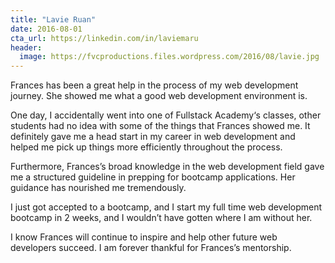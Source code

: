 ```yaml
---
title: "Lavie Ruan"
date: 2016-08-01
cta_url: https://linkedin.com/in/laviemaru
header:
  image: https://fvcproductions.files.wordpress.com/2016/08/lavie.jpg
---
```


Frances has been a great help in the process of my web development journey. She showed me what a good web development environment is.

One day, I accidentally went into one of Fullstack Academy‘s classes, other students had no idea with some of the things that Frances showed me. It definitely gave me a head start in my career in web development and helped me pick up things more efficiently throughout the process.

Furthermore, Frances’s broad knowledge in the web development field gave me a structured guideline in prepping for bootcamp applications. Her guidance has nourished me tremendously.

I just got accepted to a bootcamp, and I start my full time web development bootcamp in 2 weeks, and I wouldn’t have gotten where I am without her.

I know Frances will continue to inspire and help other future web developers succeed. I am forever thankful for Frances’s mentorship.